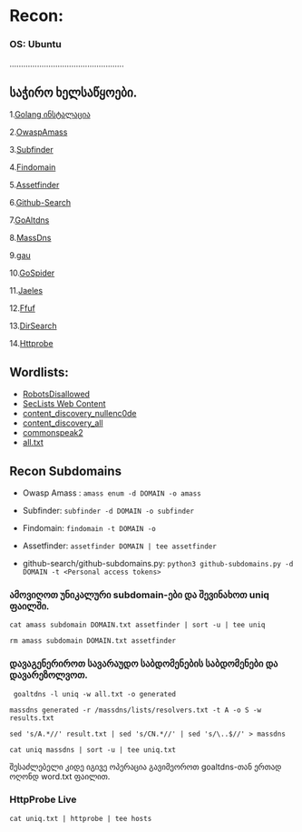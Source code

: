 # Recon:

### OS: Ubuntu
..................................................

## საჭირო ხელსაწყოები.
 1.[Golang ინსტალაცია](https://golang.org/doc/install)
 
 2.[OwaspAmass](https://github.com/OWASP/Amass)
 
 3.[Subfinder](https://github.com/projectdiscovery/subfinder)
 
 4.[Findomain](https://github.com/Edu4rdSHL/findomain)
 
 5.[Assetfinder](https://github.com/tomnomnom/assetfinder)
 
 6.[Github-Search](https://github.com/gwen001/github-search)
 
 7.[GoAltdns](https://github.com/subfinder/goaltdns)
 
 8.[MassDns](https://github.com/blechschmidt/massdns)
 
 9.[gau](https://github.com/lc/gau)
 
10.[GoSpider](https://github.com/jaeles-project/gospider)

11.[Jaeles](https://github.com/jaeles-project/jaeles)

12.[Ffuf](https://github.com/ffuf/ffuf)

13.[DirSearch](https://github.com/maurosoria/dirsearch)

14.[Httprobe](https://github.com/tomnomnom/httprobe)


## Wordlists: 
* [RobotsDisallowed](https://github.com/danielmiessler/RobotsDisallowed)
* [SecLists Web Content](https://github.com/danielmiessler/SecLists/tree/master/Discovery/Web-Content)
* [content_discovery_nullenc0de](https://gist.github.com/nullenc0de/96fb9e934fc16415fbda2f83f08b28e7)
* [content_discovery_all](https://gist.github.com/jhaddix/b80ea67d85c13206125806f0828f4d10)
* [commonspeak2](https://github.com/assetnote/commonspeak2-wordlists)
* [all.txt](https://gist.github.com/jhaddix/86a06c5dc309d08580a018c66354a056)


## Recon Subdomains

- Owasp Amass : ```amass enum -d DOMAIN -o amass```

- Subfinder: ```subfinder -d DOMAIN -o subfinder```

- Findomain: ```findomain -t DOMAIN -o```

- Assetfinder: ```assetfinder DOMAIN | tee assetfinder```

- github-search/github-subdomains.py: ```python3 github-subdomains.py -d DOMAIN -t <Personal access tokens>```


### ამოვიღოთ უნიკალური subdomain-ები და შევინახოთ uniq ფაილში.
```cat amass subdomain DOMAIN.txt assetfinder | sort -u | tee uniq```

```rm amass subdomain DOMAIN.txt assetfinder```


### დავაგენერიროთ სავარაუდო საბდომენების საბდომენები და დავარეზოლვოთ.
``` goaltdns -l uniq -w all.txt -o generated```

```massdns generated -r /massdns/lists/resolvers.txt -t A -o S -w results.txt```

```sed 's/A.*//' result.txt | sed 's/CN.*//' | sed 's/\..$//' > massdns```

```cat uniq massdns | sort -u | tee uniq.txt```

შესაძლებელი კიდე იგივე ოპერაცია გავიმეოროთ goaltdns-თან ერთად ოღონდ word.txt ფაილით.


### HttpProbe Live
```cat uniq.txt | httprobe | tee hosts```

